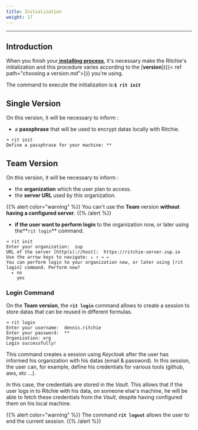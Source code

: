 ```yaml
---
title: Initialization
weight: 17
---
```


---

## **Introduction**

When you finish your[ **installing process**](https://docs.ritchiecli.io/getting-started/installation), it's necessary make the Ritchie's initialization and this procedure varies according to the [**version**]({{< ref path="choosing a version.md">}}) you're using.

The command to execute the initialization is:**`$ rit init`**

## Single Version

On this version, it will be necessary to inform :

* a **passphrase** that will be used to encrypt datas locally with Ritchie.

```text
➜ rit init
Define a passphrase for your machine: **
```

## Team Version

On this version, it will be necessary to inform  :

* the **organization** which the user plan to access.
* the **server URL** used by this organization.

{{% alert color="warning" %}}
You can't use the **Team** version **without having a configured server**.
{{% /alert %}}

* **if the user want to perform login** to the organization now, or later using the**`rit login`** command.

```text
➜ rit init
Enter your organization:  zup
URL of the server [http(s)://host]:  https://ritchie-server.zup.io
Use the arrow keys to navigate: ↓ ↑ → ←
You can perform login to your organization now, or later using [rit login] command. Perform now?
  ▸ no
    yes
```

### Login Command

On the **Team version**, the **`rit login`** command allows to create a session to store datas that can be reused in different formulas.

```text
➜ rit login
Enter your username:  dennis.ritchie
Enter your password:  **
Organization: org
Login successfully!
```

This command creates a session using _Keycloak_ after the user has informed his organization with his datas \(email & password\). In this session, the user can, for example, define his credentials for various tools \(github, aws, etc ...\).

In this case, the credentials are stored in the _Vault_. This allows that if the user logs in to Ritchie with his data, on someone else's machine, he will be able to fetch these credentials from the _Vault_, despite having configured them on his local machine.

{{% alert color="warning" %}}
The command **`rit logout`** allows the user to end the current session.
{{% /alert %}}
